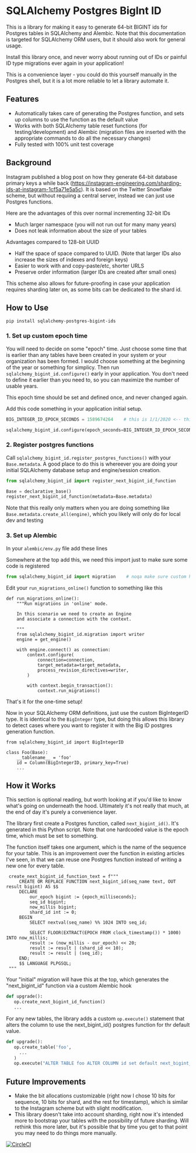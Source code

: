 # SQLAlchemy Postgres BigInt ID

This is a library for making it easy to generate 64-bit BIGINT ids for Postgres tables in SQLAlchemy and Alembic. Note that this documentation is targeted for  SQLAlchemy ORM users, but it should also work for general usage.

Install this library once, and never worry about running out of IDs or painful ID type migrations ever again in your application!

This is a convenience layer - you could do this yourself manually in the Postgres shell, but it is a lot more reliable to let a library automate it.

## Features
- Automatically takes care of generating the Postgres function, and sets up columns to use the function as the default value
- Works with both SQLAlchemy table reset functions (for testing/development) and Alembic (migration files are inserted with the appropriate commands to do all the necessary changes)
- Fully tested with 100% unit test coverage

## Background
Instagram published a blog post on how they generate 64-bit database primary keys a while back (https://instagram-engineering.com/sharding-ids-at-instagram-1cf5a71e5a5c). It is based on the Twitter Snowflake scheme, but without requiing a central server, instead we can just use Postgres functions.

Here are the advantages of this over normal incrementing 32-bit IDs
- Much larger namespace (you will not run out for many many years)
- Does not leak information about the size of your tables

Advantages compared to 128-bit UUID
- Half the space of space compared to UUID. (Note that larger IDs also increase the sizes of indexes and foreign keys)
- Easier to work with and copy-paste/etc, shorter URLS
- Preserve order information (larger IDs are created after small ones)

This scheme also allows for future-proofing in case your application requires sharding later on, as some bits can be dedicated to the shard id.


## How to Use
```
pip install sqlalchemy-postgres-bigint-ids
```

### 1. Set up custom epoch time
You will need to decide on some "epoch" time. Just choose some time that is earlier than any tables have been created in your system or your organization has been formed. I would choose something at the beginning of the year or something for simplicy. Then run `sqlalchemy_bigint_id.configure()` early in your application. You don't need to define it earlier than you need to, so you can maximize the number of usable years.

This epoch time should be set and defined once, and never changed again.

Add this code something in your application initial setup.
```python
BIG_INTEGER_ID_EPOCH_SECONDS = 1589674264    # this is 1/1/2020 <-- this is just a sample, choose your own time

sqlalchemy_bigint_id.configure(epoch_seconds=BIG_INTEGER_ID_EPOCH_SECONDS)
```

### 2. Register postgres functions
Call `sqlalchemy_bigint_id.register_postgres_functions()` with your `Base.metadata`. A good place to do this is whereever you are doing your initial SQLAlchemy database setup and engine/session creation.
```python
from sqlalchemy_bigint_id import register_next_bigint_id_function

Base = declarative_base()
register_next_bigint_id_function(metadata=Base.metadata)
```

Note that this really only matters when you are doing something like `Base.metadata.create_all(engine)`, which you likely will only do for local dev and testing

### 3. Set up Alembic
In your `alembic/env.py` file add these lines

Somewhere at the top add this, we need this import just to make sure some code is registered
```python
from sqlalchemy_bigint_id import migration    # noqa make sure custom hooks are registered
```

Edit your `run_migrations_online()` function to something like this

```
def run_migrations_online():
    """Run migrations in 'online' mode.

    In this scenario we need to create an Engine
    and associate a connection with the context.

    """
    from sqlalchemy_bigint_id.migration import writer
    engine = get_engine()

    with engine.connect() as connection:
        context.configure(
            connection=connection,
            target_metadata=target_metadata,
            process_revision_directives=writer,
        )

        with context.begin_transaction():
            context.run_migrations()
```

That's it for the one-time setup!

Now in your SQLAlchemy ORM definitions, just use the custom BigIntegerID type. It is identical to the `BigInteger` type, but doing this allows this library to detect cases where you want to register it with the Big ID postgres generation function.

```
from sqlalchemy_bigint_id import BigIntegerID

class Foo(Base):
    __tablename__ = 'foo'
    id = Column(BigIntegerID, primary_key=True)
    ...
```

## How it Works
This section is optional reading, but worth looking at if you'd like to know what's going on underneath the hood. Ultimately it's not really that much, at the end of day it's purely a convenience layer.

The library first create a Postgres function, called `next_bigint_id()`. It's generated in this Python script. Note that one hardcoded value is the epoch time, which must be set to something.

The function itself takes one argument, which is the name of the sequence for your table. This is an improvement over the function in existing articles I've seen, in that we can reuse one Postgres function instead of writing a new one for every table.

```
 create_next_bigint_id_function_text = f"""
     CREATE OR REPLACE FUNCTION next_bigint_id(seq_name text, OUT result bigint) AS $$
     DECLARE
         our_epoch bigint := {epoch_milliseconds};
         seq_id bigint;
         now_millis bigint;
         shard_id int := 0;
     BEGIN
         SELECT nextval(seq_name) %% 1024 INTO seq_id;

         SELECT FLOOR(EXTRACT(EPOCH FROM clock_timestamp()) * 1000) INTO now_millis;
         result := (now_millis - our_epoch) << 20;
         result := result | (shard_id << 10);
         result := result | (seq_id);
     END;
     $$ LANGUAGE PLPGSQL;
 """
```

Your "initial" migration will have this at the top, which generates the "next_bigint_id" function via a custom Alembic hook
```python
def upgrade():
   op.create_next_bigint_id_function()
   ...
```

For any new tables, the library adds a custom `op.execute()` statement that alters the column to use the next_bigint_id() postgres function for thr default value.

```python
def upgrade():
   op.create_table('foo',
     ...
   )
   op.execute("ALTER TABLE foo ALTER COLUMN id set default next_bigint_id('foo_id_seq')")
```

## Future Improvements
- Make the bit allocations customizable (right now I chose 10 bits for sequence, 10 bits for shard, and the rest for timestamp), which is similar to the Instagram scheme but with slight modification.
- This library doesn't take into account sharding, right now it's intended more to bootstrap your tables with the possibility of future sharding. Will rethink this more later, but it's possible that by time you get to that point you may need to do things more manually.

[![CircleCI](https://circleci.com/gh/alvinchow86/sqlalchemy-postgres-bigint-ids.svg?style=svg)](https://circleci.com/gh/alvinchow86/sqlalchemy-postgres-bigint-ids)
